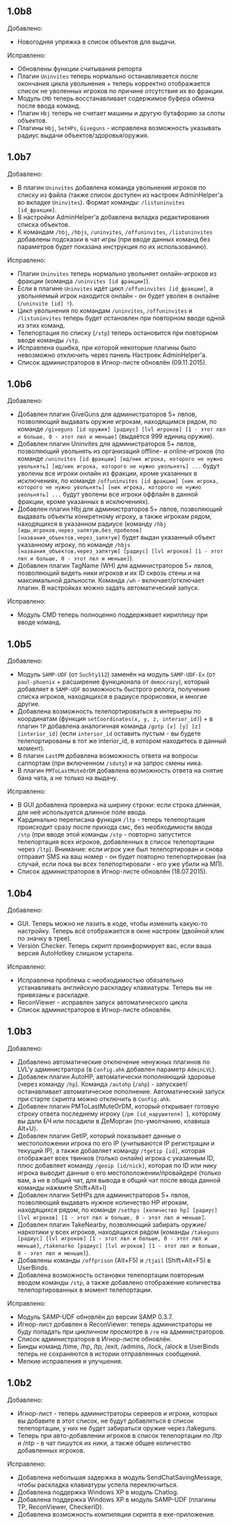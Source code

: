 ## 1.0b8

Добавлено:
  - Новогодняя упряжка в список объектов для выдачи.

Исправлено:
  - Обновлены функции считывания репорта
  - Плагин `Uninvites` теперь нормально останавливается после окончания цикла увольнения + теперь корректно отображается список не уволенных игроков по причине отсутствия их во фракции.
  - Модуль `CMD` теперь восстанавливает содержимое буфера обмена после ввода команд.
  - Плагин `Hbj` теперь не считает машины и другую бутафорию за слоты объектов.
  - Плагины `Hbj`, `SetHPs`, `Giveguns` - исправлена возможность указывать радиус выдачи объектов/здоровья/оружия.


## 1.0b7

Добавлено:
  - В плагин `Uninvites` добавлена команда увольнения игроков по списку из файла (также список доступен из настроек AdminHelper'а во вкладке `Uninvites`). Формат команды: `/listuninvites [id_фракции]`.
  - В настройки AdminHelper'а добавлена вкладка редактирования списка объектов.
  - К командам `/hbj`, `/hbjs`, `/uninvites`, `/offuninvites`, `/listuninvites` добавлены подсказки в чат игры (при вводе данных команд без параметров будет показана инструкция по их использованию).

Исправлено:
  - Плагин `Uninvites` теперь нормально увольняет онлайн-игроков из фракции (команда `/uninvites [id фракции]`).
  - Если в плагине `Uninvites` идёт цикл `/offuninvites [id_фракции]`, а увольняемый игрок находится онлайн - он будет уволен в онлайне (`/uninvite [id] !`).
  - Цикл увольнения по командам `/uninvites`, `/offuninvites` и `/listuninvites` теперь будет остановлен при повторном вводе одной из этих команд.
  - Телепортация по списку (`/stp`) теперь остановится при повторном вводе команды `/stp`.
  - Исправлена ошибка, при которой некоторые плагины было невозможно отключить через панель Настроек AdminHelper'а.
  - Список администраторов в Игнор-листе обновлён (09.11.2015).


## 1.0b6

Добавлено:
  - Добавлен плагин GiveGuns для администраторов 5+ лвлов, позволяющий выдавать оружие игрокам, находящимся рядом, по команде `/giveguns [id оружия] [радиус] [lvl игроков] [1 - этот лвл и больше, 0 - этот лвл и меньше]` (выдаётся 999 единиц оружия).
  - Добавлен плагин Uninvites для администраторов 5+ лвлов, позволяющий увольнять из организаций offline- и online-игроков (по команде `/uninvites [id фракции] [ид/ник игрока, которого не нужно увольнять] [ид/ник игрока, которого не нужно увольнять] ...` будут уволены все игроки онлайн из фракции, кроме указанных в исключениях, по команде `/offuninvites [id фракции] [ник игрока, которого не нужно увольнять] [ник игрока, которого не нужно увольнять] ...` будут уволены все игроки оффлайн в данной фракции, кроме указанных в исключениях).
  - Добавлен плагин Hbj для администраторов 5+ лвлов, позволяющий выдавать объекты конкретному игроку, а также игрокам рядом, находящихся в указанном радиусе (команду `/hbj [иды_игроков,через_запятую,без_пробелов] [названия_объектов,через_запятую]` будет выдан указанный объект указанному игроку, по команде `/hbjs [названия_объектов,через_запятую] [радиус] [lvl игроков] [1 - этот лвл и больше, 0 - этот лвл и меньше]`).
  - Добавлен плагин TagName (WH) для администраторов 5+ лвлов, позволяющий видеть ники игроков и их ID сквозь стены и на максимальной дальности. Команда `/wh` - включает/отключает плагин. В настройках можно задать автоматический запуск.

Исправлено:
  - Модуль CMD теперь полноценно поддерживает кириллицу при вводе команд.


## 1.0b5

Добавлено:
  - Модуль `SAMP-UDF` (от `Suchty112`) заменён на модуль `SAMP-UDF-Ex` (от `paul-phoenix` + расширение функционала от `democrazy`), который добавляет в `SAMP-UDF` возможность быстрого релога, получения списка игроков, находящихся в радиусе прорисовки, и многие другие.
  - Добавлена возможность телепортироваться в интерьеры по координатам (функция `setCoordinates(x, y, z, interior_id)`) + в плагин `TP` добавлена аналогичная команда `/gotp [x] [y] [z] [interior_id]` (если `interior_id` оставить пустым - вы будете телепортированы в тот же interior_id, в котором находитесь в данный момент).
  - В плагин `LastPM` добавлена возможность ответа на вопросы саппортам (при включенном `/sduty`) и на запрос смены ника.
  - В плагин `PMToLastMuteOrDM` добавлена возможность ответа на снятие бана чата, а не только на выдачу.

Исправлено:
  - В GUI добавлена проверка на ширину строки: если строка длинная, для неё используется длинное поле ввода.
  - Кардинально переписана функция `/ltp` - теперь телепортация происходит сразу после прихода смс, без необходимости ввода `/stp` (при вводе этой команды `/stp` - повторно запустится телепортация всех игроков, добавленных в список телепортации через `/ltp`). Внимание: если игрок уже был телепортирован и снова отправит SMS на ваш номер - он будет повторно телепортирован (на случай, если пока вы всех телепортировали - его уже убили на МП).
  - Список администраторов в Игнор-листе обновлён (18.07.2015).


## 1.0b4

Добавлено:
  - GUI. Теперь можно не лазить в коде, чтобы изменить какую-то настройку. Теперь всё отображается в окне настроек (двойной клик по значку в трее).
  - Version Checker. Теперь скрипт проинформирует вас, если ваша версия AutoHotkey слишком устарела.

Исправлено:

  - Исправлена проблема с необходимостью обязательно устанавливать английскую раскладку клавиатуры. Теперь вы не привязаны к раскладке.
  - ReconViewer - исправлен запуск автоматического цикла
  - Список администраторов в Игнор-листе обновлён.


## 1.0b3

Добавлено:

  - Добавлено автоматические отключение ненужных плагинов по LVL'у администратора (в `Config.ahk` добавлен параметр `AdminLVL`).
  - Добавлен плагин AutoHP, автоматически пополняющий здоровье (через команду `/hp`). Команда `/autohp` (`/ahp`) - запускает/останавливает автоматическое пополнение. Автоматический запуск при старте скрипта можно отключить в `Config.ahk`.
  - Добавлен плагин PMToLastMuteOrDM, который открывает готовую строку ответа последнему игроку (`/pm [id_нарушителя] `), которому вы дали БЧ или посадили в ДеМорган (по-умолчанию, клавиша Alt+U).
  - Добавлен плагин GetIP, который показывает данные о местоположении игрока по его IP (учитываются IP регистрации и текущий IP), а также добавляет команду `/tgetip [id]`, которая отображает всех твинков (только онлайн) игрока с указанным ID, плюс добавляет команду `/geoip [id/nick]`, которая по ID или нику игрока выводит данные о его местоположении/провайдере (только вам, а не в общий чат, для вывода в общий чат после ввода данной команды нажмите Shift+Alt+I)
  - Добавлен плагин SetHPs для администраторов 5+ лвлов, позволяющий выдавать нужное количество HP игрокам, находящихся рядом, по команде `/sethps [количество hp] [радиус] [lvl игроков] [1 - этот лвл и больше, 0 - этот лвл и меньше]`.
  - Добавлен плагин TakeNearby, позволяющий забирать оружие/наркотики у всех игроков, находящихся рядом (команды `/takeguns [радиус] [lvl игроков] [1 - этот лвл и больше, 0 - этот лвл и меньше]`, `/takenarko [радиус] [lvl игроков] [1 - этот лвл и больше, 0 - этот лвл и меньше]`).
  - Добавлены команды `/offprison` (Alt+F5) и `/tjail` (Shift+Alt+F5) в UserBinds.
  - Добавлена возможность остановки телепортации повторным вводом команды `/stp`, а также добавлено отображение количества телепортированных в момент телепортации.

Исправлено:

  - Модуль SAMP-UDF обновлён до версии SAMP 0.3.7.
  - Игнор-лист добавлен в ReconViewer: теперь администраторы не буду попадать при цикличном просмотре в `/re` на администраторов.
  - Список администраторов в Игнор-листе обновлён.
  - Бинды команд /time, /hp, /tp, /exit, /admins, /lock, /alock в UserBinds теперь не сохраняются в истории отправленных сообщений.
  - Мелкие исправления и улучшения.


## 1.0b2

Добавлено:

  - Игнор-лист - теперь администраторы серверов и игроки, которых вы добавите в этот список, не будут добавляться в список телепортации, у них не будет забираться оружие через /takeguns.
  - Теперь при авто-добавлении игроков в список телепортации по /ltp и /ntp - в чат пишутся их ники, а также общее количество добавленных игроков.

Исправлено:

  - Добавлена небольшая задержка в модуль SendChatSavingMessage, чтобы раскладка клавиатуры успела переключиться.
  - Добавлена поддержка Windows XP в модуль Chatlog.
  - Добавлена поддержка Windows XP в модуль SAMP-UDF (плагины TP, ReconViewer, CheckerID).
  - Добавлена возможность компиляции скрипта в exe-приложение.
